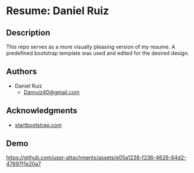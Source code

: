 # Resume: Daniel Ruiz

## Description

This repo serves as a more visually pleasing version of my resume. A predefined bootstrap template was used and edited for the desired design.

## Authors

- Daniel Ruiz
   - Danruiz40@gmail.com

## Acknowledgments

- [startbootstrap.com](https://startbootstrap.com/)

## Demo
https://github.com/user-attachments/assets/e05a1238-f236-4626-84d2-47697f1e20a7



